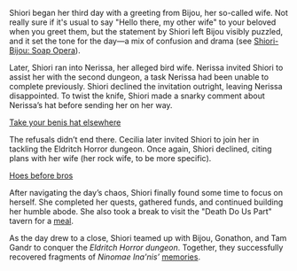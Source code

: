 Shiori began her third day with a greeting from Bijou, her so-called wife. Not really sure if it's usual to say "Hello there, my other wife" to your beloved when you greet them, but the statement by Shiori left Bijou visibly puzzled, and it set the tone for the day—a mix of confusion and drama (see [Shiori-Bijou: Soap Opera](#edge:shiori-bijou)).

Later, Shiori ran into Nerissa, her alleged bird wife. Nerissa invited Shiori to assist her with the second dungeon, a task Nerissa had been unable to complete previously. Shiori declined the invitation outright, leaving Nerissa disappointed. To twist the knife, Shiori made a snarky comment about Nerissa’s hat before sending her on her way.

[Take your benis hat elsewhere](#embed:https://www.youtube.com/live/BnpLALzUzD4?feature=shared&t=427)

The refusals didn’t end there. Cecilia later invited Shiori to join her in tackling the Eldritch Horror dungeon. Once again, Shiori declined, citing plans with her wife (her rock wife, to be more specific).

[Hoes before bros](#embed:https://www.youtube.com/live/BnpLALzUzD4?t=736)

After navigating the day’s chaos, Shiori finally found some time to focus on herself. She completed her quests, gathered funds, and continued building her humble abode. She also took a break to visit the "Death Do Us Part" tavern for a [meal](https://www.youtube.com/live/BnpLALzUzD4?feature=shared&t=6718).

As the day drew to a close, Shiori teamed up with Bijou, Gonathon, and Tam Gandr to conquer the _Eldritch Horror dungeon_. Together, they successfully recovered fragments of _Ninomae Ina'nis’_ [memories](https://www.youtube.com/live/BnpLALzUzD4?feature=shared&t=8370).
